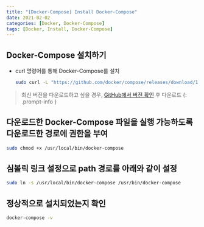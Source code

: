 ```yaml
---
title: "[Docker-Compose] Install Docker-Compose"
date: 2021-02-02
categories: [Docker, Docker-Compose]
tags: [Docker, Install, Docker-Compose]
---
```


## Docker-Compose  설치하기

- curl 명령어를 통해 Docker-Compose를 설치
  ```bash
  sudo curl -L "https://github.com/docker/compose/releases/download/1.27.4/docker-compose-$(uname -s)-$(uname -m)" -o /usr/local/bin/docker-compose
  ```

> 최신 버전을 다운로드하고 싶을 경우, [GitHub에서 버전 확인](https://github.com/docker/compose/releases) 후 다운로드
{: .prompt-info }

## 다운로드한 Docker-Compose 파일을 실행 가능하도록 다운로드한 경로에 권한을 부여

```bash
sudo chmod +x /usr/local/bin/docker-compose
```

## 심볼릭 링크 설정으로 path 경로를 아래와 같이 설정

```bash
sudo ln -s /usr/local/bin/docker-compose /usr/bin/docker-compose
```

## 정상적으로 설치되었는지 확인

```bash
docker-compose -v
```